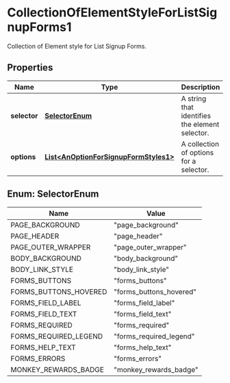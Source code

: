 

# CollectionOfElementStyleForListSignupForms1

Collection of Element style for List Signup Forms.

## Properties

| Name | Type | Description | Notes |
|------------ | ------------- | ------------- | -------------|
|**selector** | [**SelectorEnum**](#SelectorEnum) | A string that identifies the element selector. |  [optional] |
|**options** | [**List&lt;AnOptionForSignupFormStyles1&gt;**](AnOptionForSignupFormStyles1.md) | A collection of options for a selector. |  [optional] |



## Enum: SelectorEnum

| Name | Value |
|---- | -----|
| PAGE_BACKGROUND | &quot;page_background&quot; |
| PAGE_HEADER | &quot;page_header&quot; |
| PAGE_OUTER_WRAPPER | &quot;page_outer_wrapper&quot; |
| BODY_BACKGROUND | &quot;body_background&quot; |
| BODY_LINK_STYLE | &quot;body_link_style&quot; |
| FORMS_BUTTONS | &quot;forms_buttons&quot; |
| FORMS_BUTTONS_HOVERED | &quot;forms_buttons_hovered&quot; |
| FORMS_FIELD_LABEL | &quot;forms_field_label&quot; |
| FORMS_FIELD_TEXT | &quot;forms_field_text&quot; |
| FORMS_REQUIRED | &quot;forms_required&quot; |
| FORMS_REQUIRED_LEGEND | &quot;forms_required_legend&quot; |
| FORMS_HELP_TEXT | &quot;forms_help_text&quot; |
| FORMS_ERRORS | &quot;forms_errors&quot; |
| MONKEY_REWARDS_BADGE | &quot;monkey_rewards_badge&quot; |



